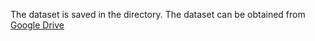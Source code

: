 The dataset is saved in the directory. The dataset can be obtained from [Google Drive](https://drive.google.com/drive/folders/1k3AkKiWD51ORoV11YZnmjbIZOnKp00n8?usp=sharing)
